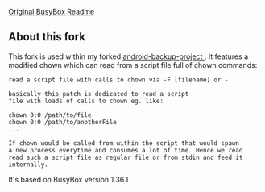 [Original BusyBox Readme](../README)
## About this fork

This fork is used within my forked [android-backup-project ](https://github.com/evermind-zz/android_backup_project).
It features a modified chown which can read from a script file full of chown commands:

```
read a script file with calls to chown via -F [filename] or -

basically this patch is dedicated to read a script
file with loads of calls to chown eg. like:

chown 0:0 /path/to/file
chown 0:0 /path/to/anotherFile
...

If chown would be called from within the script that would spawn
a new process everytime and consumes a lot of time. Hence we read
read such a script file as regular file or from stdin and feed it
internally.
```

It's based on BusyBox version 1.36.1
